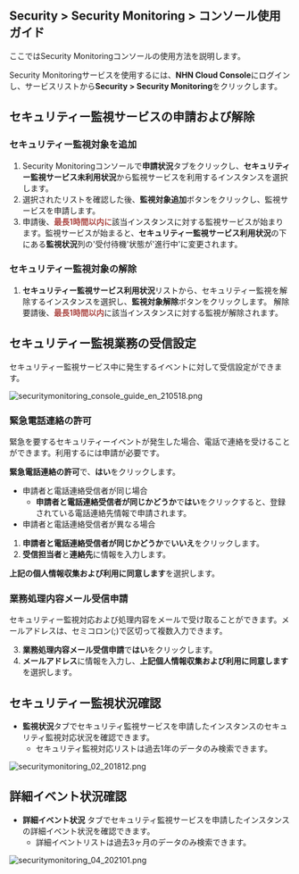 ## Security > Security Monitoring > コンソール使用ガイド

ここではSecurity Monitoringコンソールの使用方法を説明します。

Security Monitoringサービスを使用するには、**NHN Cloud Console**にログインし、サービスリストから**Security > Security Monitoring**をクリックします。

## セキュリティー監視サービスの申請および解除
### セキュリティー監視対象を追加
1. Security Monitoringコンソールで**申請状況**タブをクリックし、**セキュリティー監視サービス未利用状況**から監視サービスを利用するインスタンスを選択します。
2. 選択されたリストを確認した後、**監視対象追加**ボタンをクリックし、監視サービスを申請します。
3. 申請後、<span style="color:#ab4642">**最長1時間以内に**</span>該当インスタンスに対する監視サービスが始まります。監視サービスが始まると、**セキュリティー監視サービス利用状況**の下にある**監視状況**列の'受付待機'状態が'進行中'に変更されます。

### セキュリティー監視対象の解除
1. **セキュリティー監視サービス利用状況**リストから、セキュリティー監視を解除するインスタンスを選択し、**監視対象解除**ボタンをクリックします。
解除要請後、<span style="color:#ab4642">**最長1時間以内**</span>に該当インスタンスに対する監視が解除されます。

## セキュリティー監視業務の受信設定
セキュリティー監視サービス中に発生するイベントに対して受信設定ができます。

![securitymonitoring_console_guide_en_210518.png](http://static.toastoven.net/prod_mss/securitymonitoring_console_guide_en_210518.png)

### 緊急電話連絡の許可

緊急を要するセキュリティーイベントが発生した場合、電話で連絡を受けることができます。利用するには申請が必要です。

**緊急電話連絡の許可**で、**はい**をクリックします。

- 申請者と電話連絡受信者が同じ場合
  - **申請者と電話連絡受信者が同じかどうか**で**はい**をクリックすると、登録されている電話連絡先情報で申請されます。
- 申請者と電話連絡受信者が異なる場合
 1. **申請者と電話連絡受信者が同じかどうか**で**いいえ**をクリックします。
 2. **受信担当者**と**連絡先**に情報を入力します。

**上記の個人情報収集および利用に同意します**を選択します。

### 業務処理内容メール受信申請

セキュリティー監視対応および処理内容をメールで受け取ることができます。メールアドレスは、セミコロン(;)で区切って複数入力できます。

3. **業務処理内容メール受信申請**で**はい**をクリックします。
4. **メールアドレス**に情報を入力し、**上記個人情報収集および利用に同意します**を選択します。

## セキュリティー監視状況確認
- **監視状況**</span>タブでセキュリティ監視サービスを申請したインスタンスのセキュリティ監視対応状況を確認できます。 
  - セキュリティ監視対応リストは過去1年のデータのみ検索できます。

![securitymonitoring_02_201812.png](http://static.toastoven.net/prod_mss/securitymonitoring_02_201812.png)

## 詳細イベント状況確認
- **詳細イベント状況** </span> タブでセキュリティ監視サービスを申請したインスタンスの詳細イベント状況を確認できます。 
  - 詳細イベントリストは過去3ヶ月のデータのみ検索できます。

![securitymonitoring_04_202101.png](http://static.toastoven.net/prod_mss/securitymonitoring_04_202101.png)
